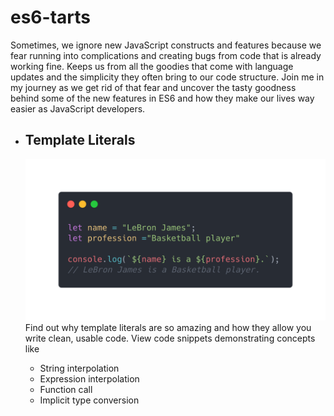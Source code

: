 # es6-tarts 
 Sometimes, we ignore new JavaScript constructs and features because we fear running into complications and creating bugs from code that is already working fine. Keeps us from all the goodies that come with language updates and the simplicity they often bring to our code structure. 
 Join me in my journey as we get rid of that fear and uncover the tasty goodness behind some of the new features in ES6 and how they make our lives way easier as JavaScript developers.

 -  Template Literals
	 - 
	 ![Template literals](https://github.com/shal0mdave/es6-tarts/blob/template-literals/assets/img/01-string-interpolation.png?raw=true)
	Find out why template literals are so amazing and how they allow you write clean, usable code. View code snippets demonstrating concepts like 
	
	 - String interpolation
	 - Expression interpolation
	 - Function call
	 - Implicit type conversion

